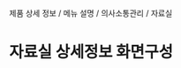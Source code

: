 <!--breadcrumb:제품 상세 정보 / 메뉴 설명 / 의사소통관리 / 자료실--><span class="md-breadcrumb">제품 상세 정보 / 메뉴 설명 / 의사소통관리 / 자료실</span>
# 자료실 상세정보 화면구성
